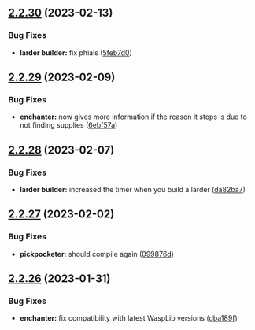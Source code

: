 ## [2.2.30](https://github.com/Torwent/wasp-free/compare/v2.2.29...v2.2.30) (2023-02-13)


### Bug Fixes

* **larder builder:** fix phials ([5feb7d0](https://github.com/Torwent/wasp-free/commit/5feb7d03e61fe3cbe1111dd10fd6afa5f19b38de))



## [2.2.29](https://github.com/Torwent/wasp-free/compare/v2.2.28...v2.2.29) (2023-02-09)


### Bug Fixes

* **enchanter:** now gives more information if the reason it stops is due to not finding supplies ([6ebf57a](https://github.com/Torwent/wasp-free/commit/6ebf57a7161249311d07a5179eb99a530b041824))



## [2.2.28](https://github.com/Torwent/wasp-free/compare/v2.2.27...v2.2.28) (2023-02-07)


### Bug Fixes

* **larder builder:** increased the timer when you build a larder ([da82ba7](https://github.com/Torwent/wasp-free/commit/da82ba7e81b5c17524a505ad7d1b477c58ce6d1f))



## [2.2.27](https://github.com/Torwent/wasp-free/compare/v2.2.26...v2.2.27) (2023-02-02)


### Bug Fixes

* **pickpocketer:** should compile again ([099876d](https://github.com/Torwent/wasp-free/commit/099876d67e1401d61a55c5899c3bb769806a2229))



## [2.2.26](https://github.com/Torwent/wasp-free/compare/v2.2.25...v2.2.26) (2023-01-31)


### Bug Fixes

* **enchanter:** fix compatibility with latest WaspLib versions ([dba189f](https://github.com/Torwent/wasp-free/commit/dba189f4408936fc85ca2a8f96c385afcd9b86d4))



